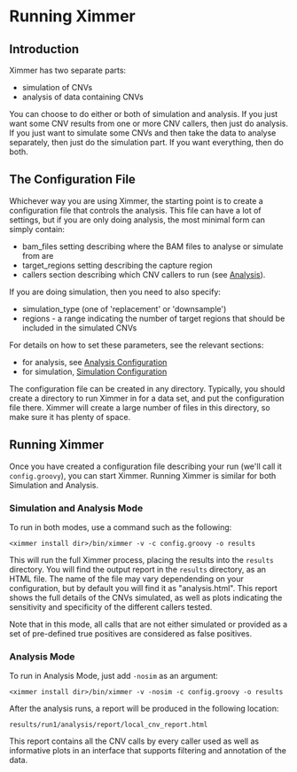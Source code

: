 # Running Ximmer 

## Introduction

Ximmer has two separate parts:

 * simulation of CNVs 
 * analysis of data containing CNVs

You can choose to do either or both of simulation and analysis. If you just want some 
CNV results from one or more CNV callers, then just do analysis. If you just 
want to simulate some CNVs and then take the data to analyse separately, 
then just do the simulation part. If you want everything, then do both.

## The Configuration File

Whichever way you are using Ximmer, the starting point is to create 
a configuration file that controls the analysis. This file can have a lot of settings,
but if you are only doing analysis, the most minimal form can simply contain:

 * bam_files setting describing where the BAM files to analyse or simulate from are
 * target_regions setting describing the capture region
 * callers section describing which CNV callers to run (see [Analysis](analyses.md)).

If you are doing simulation, then you need to also specify:

 * simulation_type (one of 'replacement' or 'downsample')
 * regions - a range indicating the number of target regions that should be included in the simulated CNVs

For details on how to set these parameters, see the relevant sections:

 * for analysis, see [Analysis Configuration](analyses.md)
 * for simulation, [Simulation Configuration](simulation.md)

The configuration file can be created in any directory. Typically, you should create 
a directory to run Ximmer in for a data set, and put the configuration file there. 
Ximmer will create a large number of files in this directory, so make sure it has 
plenty of space.

## Running Ximmer

Once you have created a configuration file describing your run (we'll call it `config.groovy`), you 
can start Ximmer. Running Ximmer is similar for both Simulation and Analysis.

### Simulation and Analysis Mode

To run in both modes, use a command such as the following:

```
<ximmer install dir>/bin/ximmer -v -c config.groovy -o results
```

This will run the full Ximmer process, placing the results into the `results` directory. You 
will find the output report in the `results` directory, as an HTML file. The name of 
the file may vary dependending on your configuration, but by default you will find 
it as "analysis.html". This report shows the full details of the CNVs simulated, as well 
as plots indicating the sensitivity and specificity of the different callers tested.

Note that in this mode, all calls that are not either simulated or provided as a 
set of pre-defined true positives are considered as false positives.

### Analysis Mode

To run in Analysis Mode, just add `-nosim` as an argument:

```
<ximmer install dir>/bin/ximmer -v -nosim -c config.groovy -o results
```

After the analysis runs, a report will be produced in the following location:

```
results/run1/analysis/report/local_cnv_report.html
```

This report contains all the CNV calls by every caller used as well as informative 
plots in an interface that supports filtering and annotation of the data.










